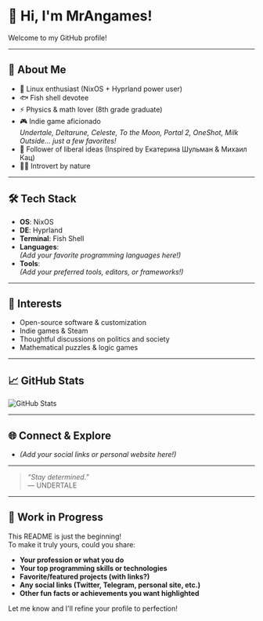 # 👋 Hi, I'm MrAngames!

Welcome to my GitHub profile!

---

## 🧑 About Me

- 🚀 Linux enthusiast (NixOS + Hyprland power user)
- 🐟 Fish shell devotee
- ⚡ Physics & math lover (8th grade graduate)
- 🎮 Indie game aficionado  
  *Undertale, Deltarune, Celeste, To the Moon, Portal 2, OneShot, Milk Outside… just a few favorites!*
- 📰 Follower of liberal ideas (Inspired by Екатерина Шульман & Михаил Кац)
- 😶‍🌫️ Introvert by nature

---

## 🛠️ Tech Stack

- **OS**: NixOS
- **DE**: Hyprland
- **Terminal**: Fish Shell
- **Languages**:  
  *(Add your favorite programming languages here!)*
- **Tools**:  
  *(Add your preferred tools, editors, or frameworks!)*

---

## 🎯 Interests

- Open-source software & customization
- Indie games & Steam
- Thoughtful discussions on politics and society
- Mathematical puzzles & logic games

---

## 📈 GitHub Stats

![GitHub Stats](https://github-readme-stats.vercel.app/api?username=MrAngames&show_icons=true&hide_title=true&theme=radical)

---

## 🌐 Connect & Explore

- *(Add your social links or personal website here!)*

---

> _“Stay determined.”_  
> &mdash; UNDERTALE

---

## 🚧 Work in Progress

This README is just the beginning!  
To make it truly yours, could you share:

- **Your profession or what you do**
- **Your top programming skills or technologies**
- **Favorite/featured projects (with links?)**
- **Any social links (Twitter, Telegram, personal site, etc.)**
- **Other fun facts or achievements you want highlighted**

Let me know and I'll refine your profile to perfection!
